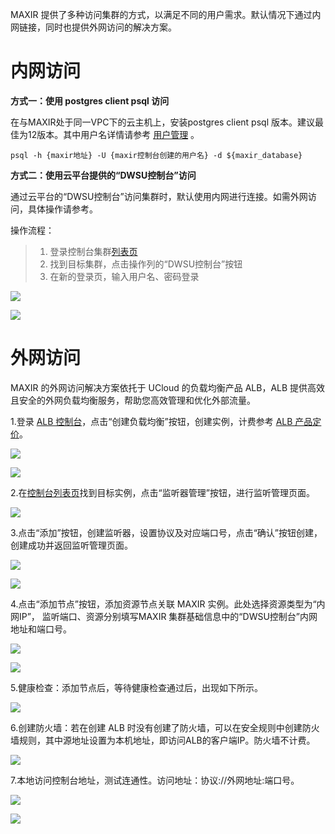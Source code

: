 MAXIR 提供了多种访问集群的方式，以满足不同的用户需求。默认情况下通过内网链接，同时也提供外网访问的解决方案。

<h1 id="E2JKU">内网访问</h1>

**方式一：使用 postgres client psql 访问**

在与MAXIR处于同一VPC下的云主机上，安装postgres client psql 版本。建议最佳为12版本。其中用户名详情请参考 [用户管理](/maxir/maxir/guides/dw-users/manage-dwusers.md) 。

```plain
psql -h {maxir地址} -U {maxir控制台创建的用户名} -d ${maxir_database}
```

**方式二：使用云平台提供的“DWSU控制台”访问**

通过云平台的“DWSU控制台”访问集群时，默认使用内网进行连接。如需外网访问，具体操作请参考。

操作流程：
>1. 登录控制台集群[列表页](https://console.ucloud.cn/maxir/standard)
>2. 找到目标集群，点击操作列的“DWSU控制台”按钮
>3. 在新的登录页，输入用户名、密码登录

![](/images/guides/optimization/1.jpg)

![](/images/guides/optimization/2.jpg)

<h1 id="LNTor">外网访问</h1>
MAXIR 的外网访问解决方案依托于 UCloud 的负载均衡产品 ALB，ALB 提供高效且安全的外网负载均衡服务，帮助您高效管理和优化外部流量。

1.登录 [ALB 控制台](https://console.ucloud.cn/ulb/alb)，点击“创建负载均衡”按钮，创建实例，计费参考 [ALB 产品定价](https://docs.ucloud.cn/ulb/alb/buy/charge)。

![](/images/guides/optimization/3.jpg)

![](/images/guides/optimization/4.jpg)

2.在[控制台列表页](https://console.ucloud.cn/ulb/alb)找到目标实例，点击“监听器管理”按钮，进行监听管理页面。

![](/images/guides/optimization/5.jpg)

3.点击“添加”按钮，创建监听器，设置协议及对应端口号，点击“确认”按钮创建，创建成功并返回监听管理页面。

![](/images/guides/optimization/6.jpg)

![](/images/guides/optimization/7.jpg)

4.点击“添加节点”按钮，添加资源节点关联 MAXIR 实例。此处选择资源类型为“内⽹IP”， 监听端⼝、资源分别填写MAXIR 集群基础信息中的“DWSU控制台”内网地址和端⼝号。

![](/images/guides/optimization/8.jpg)

![](/images/guides/optimization/9.jpg)

5.健康检查：添加节点后，等待健康检查通过后，出现如下所示。

![](/images/guides/optimization/10.jpg)

6.创建防⽕墙：若在创建 ALB 时没有创建了防⽕墙，可以在安全规则中创建防⽕墙规则，其中源地址设置为本机地址，即访问ALB的客户端IP。防火墙不计费。

![](/images/guides/optimization/11.jpg)

7.本地访问控制台地址，测试连通性。访问地址：协议://外网地址:端口号。

![](/images/guides/optimization/12.jpg)

![](/images/guides/optimization/13.jpg)
